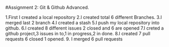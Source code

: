 #Assignment 2: Git & Github Advanced.


1.First I created a local repository
2.I created total 6 different Branches.
3.I merged last 2 branch
4.I created a stash
5.I push my local repository into github.
6.I created 8 different issues 2 closed and 6 are opened
7.I creted a github project,3 issues in to,1 in progress,2 in done. 
8.I created  7 pull requests 6 closed 1 opened.
9. I merged 6 pull requests
